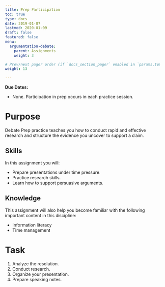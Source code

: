 ```yaml
---
title: Prep Participation
toc: true
type: docs
date: 2019-01-07
lastmod: 2020-01-09
draft: false
featured: false
menu:
  argumentation-debate:
    parent: Assignments
    weight: 3

# Prev/next pager order (if `docs_section_pager` enabled in `params.toml`)
weight: 13

---
```


**Due Dates:**

  * None. Participation in prep occurs in each practice session.

Purpose
=======

Debate Prep practice teaches you how to conduct rapid and effective research and structure the evidence you uncover to support a claim.

Skills
------

In this assignment you will:

* Prepare presentations under time pressure.
* Practice research skills.
* Learn how to support persuasive arguments.

Knowledge
---------

This assignment will also help you become familiar with the following important content in this discipline:

* Information literacy
* Time management

Task
====

1. Analyze the resolution.
2. Conduct research.
3. Organize your presentation.
4. Prepare speaking notes.

<!--
Examples
--------

Here is an example debate.[^student-permission]

{{< youtube 9oiPG1VIzR4 >}}
-->

<!--
Criteria for Success
====================

This presentation is graded for completion out of 25 points.

Component                       | Points
--------------------------------|-------
Topic Reserved                  | 5
Preparation Outline (on time)   | 5
Visual Aid (on time)            | 5
Presentation Delivered(on time) | 10
-->

<!--
Acknowledgments
===============
-->
<!--
[^student-permission]: Many thanks to the students who have given me permission to use examples based on their work. Student consent forms are on file.
-->

<!-- Links -->

<!-- Previous Versions:

   v#   | Date       | Modifications
  ------|------------|:--------------
  v0.00 | 2020-01-21 | Initial version

-->
